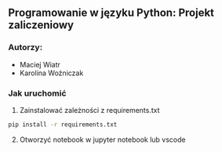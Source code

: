 ## Programowanie w języku Python: Projekt zaliczeniowy

### Autorzy:
- Maciej Wiatr
- Karolina Woźniczak

### Jak uruchomić

1. Zainstalować zależności z requirements.txt
```sh
pip install -r requirements.txt
```

2. Otworzyć notebook w jupyter notebook lub vscode
